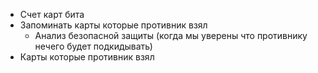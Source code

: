* Счет карт бита 
* Запоминать карты которые противник взял 
	* Анализ безопасной защиты (когда мы уверены что противнику нечего будет подкидывать)
* Карты которые противник взял 